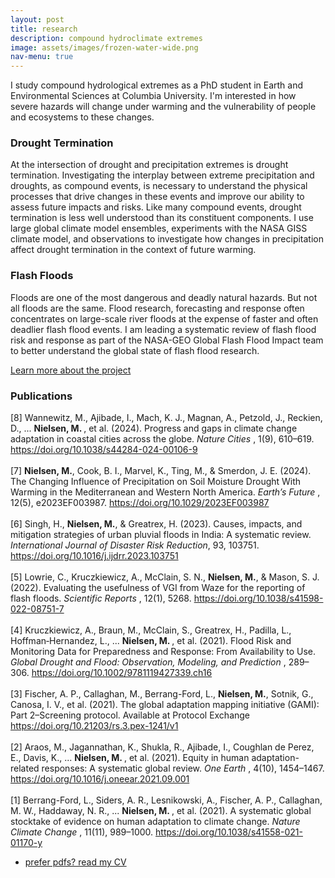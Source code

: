 ```yaml
---
layout: post
title: research
description: compound hydroclimate extremes
image: assets/images/frozen-water-wide.png
nav-menu: true
---
```



<!-- Content -->
<p>I study compound hydrological extremes as a PhD student in Earth and Environmental Sciences at Columbia University. I'm interested in how severe hazards will change under warming and the vulnerability of people and ecosystems to these changes. </p>
<div class="row">
	<div class="6u 12u$(small)">
		<h3>Drought Termination</h3>
		<p>At the intersection of drought and precipitation extremes is drought termination. Investigating the interplay between extreme precipitation and droughts, as compound events, is necessary to understand the physical processes that drive changes in these events and improve our ability to assess future impacts and risks. Like many compound events, drought termination is less well understood than its constituent components. I use large global climate model ensembles, experiments with the NASA GISS climate model, and observations to investigate how changes in precipitation affect drought termination in the context of future warming. </p>
	</div>
	<div class="6u$ 12u$(small)">
		<h3>Flash Floods</h3>
		<p> Floods are one of the most dangerous and deadly natural hazards. But not all floods are the same. Flood research, forecasting and response often concentrates on large-scale river floods at the expense of faster and often deadlier flash flood events. I am leading a systematic review of flash flood risk and response as part of the NASA-GEO Global Flash Flood Impact team to better understand the global state of flash flood research.
		</p>
		<p> <a href="https://geo.floods.global/" class="button">Learn more about the project</a> </p>
	</div>

<div> 
<h3> Publications </h3>
<p>


[8] Wannewitz, M., Ajibade, I., Mach, K. J., Magnan, A., Petzold, J., Reckien, D., ... <b> Nielsen, M. </b>, et al. (2024). Progress and gaps in climate change adaptation in coastal cities across the globe. <i> Nature Cities </i>, 1(9), 610–619. <a href = "https://doi.org/10.1038/s44284-024-00106-9"> https://doi.org/10.1038/s44284-024-00106-9</a>
	<br> <br>
[7] <b>Nielsen, M.</b>, Cook, B. I., Marvel, K., Ting, M., & Smerdon, J. E. (2024). The Changing Influence of Precipitation on Soil Moisture Drought With Warming in the Mediterranean and Western North America. <i> Earth’s Future </i>, 12(5), e2023EF003987. <a href = "https://doi.org/10.1029/2023EF003987">https://doi.org/10.1029/2023EF003987</a>
	<br> <br>
[6] Singh, H., <b>Nielsen, M.</b>, & Greatrex, H. (2023). Causes, impacts, and mitigation strategies of urban pluvial floods in India: A systematic review. <i> International Journal of Disaster Risk Reduction</i>, 93, 103751. <a href="https://doi.org/10.1016/j.ijdrr.2023.103751">https://doi.org/10.1016/j.ijdrr.2023.103751</a>
	<br> <br>
[5] Lowrie, C., Kruczkiewicz, A., McClain, S. N., <b>Nielsen, M.</b>, & Mason, S. J. (2022). Evaluating the usefulness of VGI from Waze for the reporting of flash floods. <i> Scientific Reports </i>, 12(1), 5268. <a href = "https://doi.org/10.1038/s41598-022-08751-7">https://doi.org/10.1038/s41598-022-08751-7</a>
	<br> <br>
[4] Kruczkiewicz, A., Braun, M., McClain, S., Greatrex, H., Padilla, L., Hoffman‐Hernandez, L., ... <b> Nielsen, M. </b>, et al. (2021). Flood Risk and Monitoring Data for Preparedness and Response: From Availability to Use. <i>Global Drought and Flood: Observation, Modeling, and Prediction </i>, 289–306. <a href = "https://doi.org/10.1002/9781119427339.ch16">https://doi.org/10.1002/9781119427339.ch16</a>
	<br> <br>
[3] Fischer, A. P., Callaghan, M., Berrang-Ford, L., <b>Nielsen, M.</b>, Sotnik, G., Canosa, I. V., et al. (2021). The global adaptation mapping initiative (GAMI): Part 2–Screening protocol. Available at Protocol Exchange <a href="https://doi.org/10.21203/rs.3.pex-1241/v1"> https://doi.org/10.21203/rs.3.pex-1241/v1</a>
	<br> <br>
[2] Araos, M., Jagannathan, K., Shukla, R., Ajibade, I., Coughlan de Perez, E., Davis, K., ... <b> Nielsen, M. </b>, et al. (2021). Equity in human adaptation-related responses: A systematic global review. <i> One Earth </i>, 4(10), 1454–1467. <a href="https://doi.org/10.1016/j.oneear.2021.09.001"> https://doi.org/10.1016/j.oneear.2021.09.001</a>
	<br> <br>
[1] Berrang-Ford, L., Siders, A. R., Lesnikowski, A., Fischer, A. P., Callaghan, M. W., Haddaway, N. R., ... <b> Nielsen, M. </b>, et al. (2021). A systematic global stocktake of evidence on human adaptation to climate change. <i> Nature Climate Change </i>, 11(11), 989–1000. <a href="https://doi.org/10.1038/s41558-021-01170-y"> https://doi.org/10.1038/s41558-021-01170-y </a> 

</p>
</div>

<div class="6u$ 12u$(medium)">
<ul class="actions">
	<li><a href="assets/pdfs/mir_CV.pdf" class="button special">prefer pdfs? read my CV</a></li>
	<!-- <li><a href="#" class="button">Default</a></li> --> 
</ul>
</div>


<!-- TO DO: Add select publications --> 

